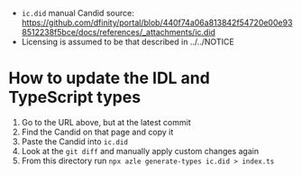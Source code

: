 - `ic.did` manual Candid source: https://github.com/dfinity/portal/blob/440f74a06a813842f54720e00e938512238f5bce/docs/references/_attachments/ic.did
- Licensing is assumed to be that described in ../../NOTICE

# How to update the IDL and TypeScript types

1. Go to the URL above, but at the latest commit
2. Find the Candid on that page and copy it
3. Paste the Candid into `ic.did`
4. Look at the `git diff` and manually apply custom changes again
5. From this directory run `npx azle generate-types ic.did > index.ts`
